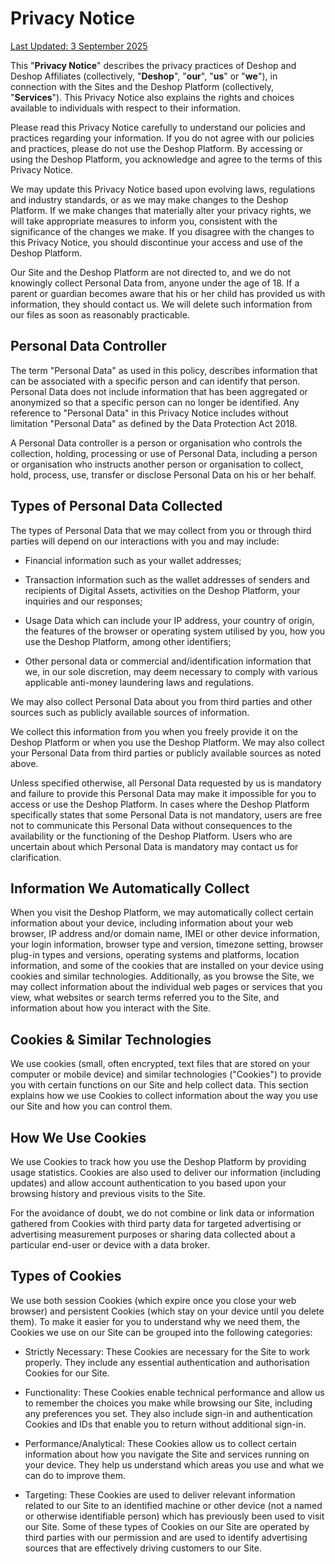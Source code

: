 # Privacy Notice

<u>Last Updated: 3 September 2025</u>

This "**Privacy Notice**" describes the privacy practices of Deshop and Deshop Affiliates (collectively, "**Deshop**", "**our**", "**us**" or "**we**"), in connection with the Sites and the Deshop Platform (collectively, "**Services**"). This Privacy Notice also explains the rights and choices available to individuals with respect to their information.

Please read this Privacy Notice carefully to understand our policies and practices regarding your information. If you do not agree with our policies and practices, please do not use the Deshop Platform. By accessing or using the Deshop Platform, you acknowledge and agree to the terms of this Privacy Notice.

We may update this Privacy Notice based upon evolving laws, regulations and industry standards, or as we may make changes to the Deshop Platform. If we make changes that materially alter your privacy rights, we will take appropriate measures to inform you, consistent with the significance of the changes we make. If you disagree with the changes to this Privacy Notice, you should discontinue your access and use of the Deshop Platform.

Our Site and the Deshop Platform are not directed to, and we do not knowingly collect Personal Data from, anyone under the age of 18. If a parent or guardian becomes aware that his or her child has provided us with information, they should contact us. We will delete such information from our files as soon as reasonably practicable.

## Personal Data Controller

The term "Personal Data" as used in this policy, describes information that can be associated with a specific person and can identify that person. Personal Data does not include information that has been aggregated or anonymized so that a specific person can no longer be identified. Any reference to "Personal Data" in this Privacy Notice includes without limitation "Personal Data" as defined by the Data Protection Act 2018.

A Personal Data controller is a person or organisation who controls the collection, holding, processing or use of Personal Data, including a person or organisation who instructs another person or organisation to collect, hold, process, use, transfer or disclose Personal Data on his or her behalf.

## Types of Personal Data Collected

The types of Personal Data that we may collect from you or through third parties will depend on our interactions with you and may include:

- Financial information such as your wallet addresses;

- Transaction information such as the wallet addresses of senders and recipients of Digital Assets, activities on the Deshop Platform, your inquiries and our responses;

- Usage Data which can include your IP address, your country of origin, the features of the browser or operating system utilised by you, how you use the Deshop Platform, among other identifiers;

- Other personal data or commercial and/identification information that we, in our sole discretion, may deem necessary to comply with various applicable anti-money laundering laws and regulations.

We may also collect Personal Data about you from third parties and other sources such as publicly available sources of information.

We collect this information from you when you freely provide it on the Deshop Platform or when you use the Deshop Platform. We may also collect your Personal Data from third parties or publicly available sources as noted above.

Unless specified otherwise, all Personal Data requested by us is mandatory and failure to provide this Personal Data may make it impossible for you to access or use the Deshop Platform. In cases where the Deshop Platform specifically states that some Personal Data is not mandatory, users are free not to communicate this Personal Data without consequences to the availability or the functioning of the Deshop Platform. Users who are uncertain about which Personal Data is mandatory may contact us for clarification.

## Information We Automatically Collect

When you visit the Deshop Platform, we may automatically collect certain information about your device, including information about your web browser, IP address and/or domain name, IMEI or other device information, your login information, browser type and version, timezone setting, browser plug-in types and versions, operating systems and platforms, location information, and some of the cookies that are installed on your device using cookies and similar technologies. Additionally, as you browse the Site, we may collect information about the individual web pages or services that you view, what websites or search terms referred you to the Site, and information about how you interact with the Site.

## Cookies & Similar Technologies

We use cookies (small, often encrypted, text files that are stored on your computer or mobile device) and similar technologies ("Cookies") to provide you with certain functions on our Site and help collect data. This section explains how we use Cookies to collect information about the way you use our Site and how you can control them.

## How We Use Cookies

We use Cookies to track how you use the Deshop Platform by providing usage statistics. Cookies are also used to deliver our information (including updates) and allow account authentication to you based upon your browsing history and previous visits to the Site.

For the avoidance of doubt, we do not combine or link data or information gathered from Cookies with third party data for targeted advertising or advertising measurement purposes or sharing data collected about a particular end-user or device with a data broker.

## Types of Cookies

We use both session Cookies (which expire once you close your web browser) and persistent Cookies (which stay on your device until you delete them). To make it easier for you to understand why we need them, the Cookies we use on our Site can be grouped into the following categories:

- Strictly Necessary: These Cookies are necessary for the Site to work properly. They include any essential authentication and authorisation Cookies for our Site.

- Functionality: These Cookies enable technical performance and allow us to remember the choices you make while browsing our Site, including any preferences you set. They also include sign-in and authentication Cookies and IDs that enable you to return without additional sign-in.

- Performance/Analytical: These Cookies allow us to collect certain information about how you navigate the Site and services running on your device. They help us understand which areas you use and what we can do to improve them.

- Targeting: These Cookies are used to deliver relevant information related to our Site to an identified machine or other device (not a named or otherwise identifiable person) which has previously been used to visit our Site. Some of these types of Cookies on our Site are operated by third parties with our permission and are used to identify advertising sources that are effectively driving customers to our Site.
